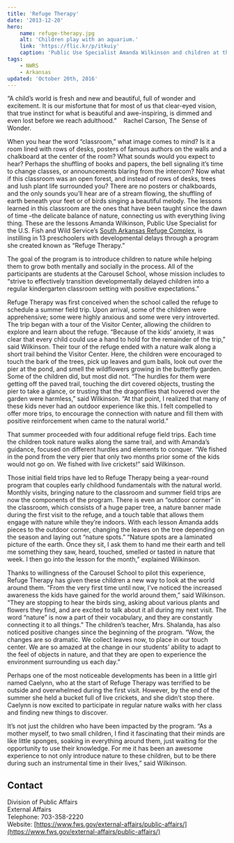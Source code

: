 ```yaml
---
title: 'Refuge Therapy'
date: '2013-12-20'
hero:
    name: refuge-therapy.jpg
    alt: 'Children play with an aquarium.'
    link: 'https://flic.kr/p/itkuiy'
    caption: 'Public Use Specialist Amanda Wilkinson and children at the Carousel School set up a critter tank. Photo by USFWS.'
tags:
    - NWRS
    - Arkansas
updated: 'October 20th, 2016'
---
```


“A child’s world is fresh and new and beautiful, full of wonder and excitement. It is our misfortune that for most of us that clear-eyed vision, that true instinct for what is beautiful and awe-inspiring, is dimmed and even lost before we reach adulthood.”    Rachel Carson, The Sense of Wonder.

When you hear the word “classroom,” what image comes to mind? Is it a room lined with rows of desks, posters of famous authors on the walls and a chalkboard at the center of the room? What sounds would you expect to hear? Perhaps the shuffling of books and papers, the bell signaling it’s time to change classes, or announcements blaring from the intercom? Now what if this classroom was an open forest, and instead of rows of desks, trees and lush plant life surrounded you? There are no posters or chalkboards, and the only sounds you’ll hear are of a stream flowing, the shuffling of earth beneath your feet or of birds singing a beautiful melody. The lessons learned in this classroom are the ones that have been taught since the dawn of time –the delicate balance of nature, connecting us with everything living thing. These are the lessons Amanda Wilkinson, Public Use Specialist for the U.S. Fish and Wild Service’s [South Arkansas Refuge Complex](http://www.fws.gov/felsenthal/), is instilling in 13 preschoolers with developmental delays through a program she created known as “Refuge Therapy.”

The goal of the program is to introduce children to nature while helping them to grow both mentally and socially in the process. All of the participants are students at the Carousel School, whose mission includes to “strive to effectively transition developmentally delayed children into a regular kindergarten classroom setting with positive expectations.”

Refuge Therapy was first conceived when the school called the refuge to schedule a summer field trip. Upon arrival, some of the children were apprehensive; some were highly anxious and some were very introverted. The trip began with a tour of the Visitor Center, allowing the children to explore and learn about the refuge. “Because of the kids’ anxiety, it was clear that every child could use a hand to hold for the remainder of the trip,” said Wilkinson. Their tour of the refuge ended with a nature walk along a short trail behind the Visitor Center. Here, the children were encouraged to touch the bark of the trees, pick up leaves and gum balls, look out over the pier at the pond, and smell the wildflowers growing in the butterfly garden. Some of the children did, but most did not. “The hurdles for them were getting off the paved trail, touching the dirt covered objects, trusting the pier to take a glance, or trusting that the dragonflies that hovered over the garden were harmless,” said Wilkinson. “At that point, I realized that many of these kids never had an outdoor experience like this. I felt compelled to offer more trips, to encourage the connection with nature and fill them with positive reinforcement when came to the natural world.”

That summer proceeded with four additional refuge field trips. Each time the children took nature walks along the same trail, and with Amanda’s guidance, focused on different hurdles and elements to conquer. “We fished in the pond from the very pier that only two months prior some of the kids would not go on. We fished with live crickets!” said Wilkinson.

Those initial field trips have led to Refuge Therapy being a year-round program that couples early childhood fundamentals with the natural world. Monthly visits, bringing nature to the classroom and summer field trips are now the components of the program. There is even an “outdoor corner” in the classroom, which consists of a huge paper tree, a nature banner made during the first visit to the refuge, and a touch table that allows them engage with nature while they’re indoors. With each lesson Amanda adds pieces to the outdoor corner, changing the leaves on the tree depending on the season and laying out “nature spots.” “Nature spots are a laminated picture of the earth. Once they sit, I ask them to hand me their earth and tell me something they saw, heard, touched, smelled or tasted in nature that week. I then go into the lesson for the month,” explained Wilkinson.

Thanks to willingness of the Carousel School to pilot this experience, Refuge Therapy has given these children a new way to look at the world around them. “From the very first time until now, I’ve noticed the increased awareness the kids have gained for the world around them,” said Wilkinson. “They are stopping to hear the birds sing, asking about various plants and flowers they find, and are excited to talk about it all during my next visit. The word “nature” is now a part of their vocabulary, and they are constantly connecting it to all things.” The children’s teacher, Mrs. Shalanda, has also noticed positive changes since the beginning of the program. “Wow, the changes are so dramatic. We collect leaves now, to place in our touch center. We are so amazed at the change in our students’ ability to adapt to the feel of objects in nature, and that they are open to experience the environment surrounding us each day.”

Perhaps one of the most noticeable developments has been in a little girl named Caelynn, who at the start of Refuge Therapy was terrified to be outside and overwhelmed during the first visit. However, by the end of the summer she held a bucket full of live crickets, and she didn’t stop there. Caelynn is now excited to participate in regular nature walks with her class and finding new things to discover.

It’s not just the children who have been impacted by the program. “As a mother myself, to two small children, I find it fascinating that their minds are like little sponges, soaking in everything around them, just waiting for the opportunity to use their knowledge. For me it has been an awesome experience to not only introduce nature to these children, but to be there during such an instrumental time in their lives,” said Wilkinson.

## Contact

Division of Public Affairs  
External Affairs  
Telephone: 703-358-2220  
Website: [https://www.fws.gov/external-affairs/public-affairs/](https://www.fws.gov/external-affairs/public-affairs/)

